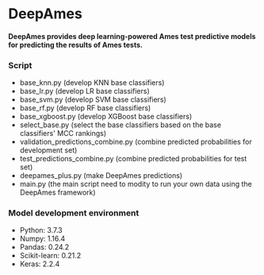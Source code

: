 # DeepAmes
#### DeepAmes provides deep learning-powered Ames test predictive models for predicting the results of Ames tests.

### Script
  - base_knn.py (develop KNN base classifiers)
  - base_lr.py (develop LR base classifiers)
  - base_svm.py (develop SVM base classifiers)
  - base_rf.py (develop RF base classifiers)
  - base_xgboost.py (develop XGBoost base classifiers)
  - select_base.py (select the base classifiers based on the base classifiers' MCC rankings)
  - validation_predictions_combine.py (combine predicted probabilities for development set)
  - test_predictions_combine.py (combine predicted probabilities for test set)  
  - deepames_plus.py (make DeepAmes predictions)
  - main.py (the main script need to modity to run your own data using the DeepAmes framework)

### Model development environment
- Python: 3.7.3
- Numpy: 1.16.4
- Pandas: 0.24.2
- Scikit-learn: 0.21.2
- Keras: 2.2.4




